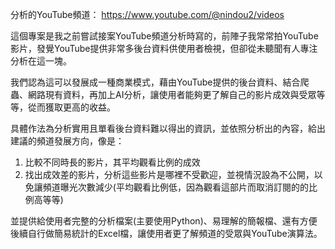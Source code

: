 分析的YouTube頻道：
https://www.youtube.com/@nindou2/videos

這個專案是我之前嘗試接案YouTube頻道分析時寫的，前陣子我常常拍YouTube影片，發覺YouTube提供非常多後台資料供使用者檢視，但卻從未聽聞有人專注分析在這一塊。

我們認為這可以發展成一種商業模式，藉由YouTube提供的後台資料、結合爬蟲、網路現有資料，再加上AI分析，讓使用者能夠更了解自己的影片成效與受眾等等，從而獲取更高的收益。

具體作法為分析實用且單看後台資料難以得出的資訊，並依照分析出的內容，給出建議的頻道發展方向，像是：
1. 比較不同時長的影片，其平均觀看比例的成效
2. 找出成效差的影片，分析這些影片是哪裡不受歡迎，並視情況設為不公開，以免讓頻道曝光次數減少(平均觀看比例低，因為觀看這部片而取消訂閱的的比例高等等)

並提供給使用者完整的分析檔案(主要使用Python)、易理解的簡報檔、還有方便後續自行做簡易統計的Excel檔，讓使用者更了解頻道的受眾與YouTube演算法。
